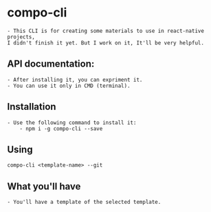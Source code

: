 # compo-cli

    - This CLI is for creating some materials to use in react-native projects,
    I didn't finish it yet. But I work on it, It'll be very helpful.

## API documentation:

    - After installing it, you can expriment it.
    - You can use it only in CMD (terminal).

## Installation

    - Use the following command to install it:
        - npm i -g compo-cli --save

## Using

    compo-cli <template-name> --git

## What you'll have

    - You'll have a template of the selected template.
